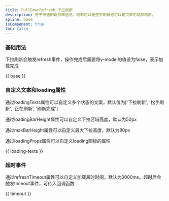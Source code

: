 ```yaml
---
title: PullDownRefresh 下拉刷新
description: 用于快速刷新页面信息，刷新可以是整页刷新也可以是页面的局部刷新。
spline: base
isComponent: true
toc: false
---
```


### 基础用法

下拉刷新会触发refresh事件，操作完成后需要将v-model的值设为false，表示加载完成

{{ base }}

### 自定义文案和loading属性

通过loadingTexts属性可以自定义多个状态的文案，默认值为['下拉刷新', '松手刷新', '正在刷新', '刷新完成']

通过loadingBarHeight属性可以自定义下拉区域高度，默认为50px

通过maxBarHeight属性可以自定义最大下拉高度，默认为80px

通过loadingProps属性可以自定义loading图标的属性

{{ loading-texts }}

### 超时事件

通过refreshTimeout属性可以自定义加载超时时间，默认为3000ms。超时后会触发timeout事件，可传入回调函数

{{ timeout }}
